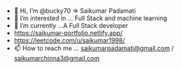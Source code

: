 - 👋 Hi, I’m @bucky70 => Saikumar Padamati
- 👀 I’m interested in ... Full Stack and machine learning
- 🌱 I’m currently ...A Full Stack developer
- https://saikumar-portfolio.netlify.app/
- https://leetcode.com/u/saikumar1998/
- 📫 How to reach me ... saikumarpadamati@gmail.com / saikumarchinna3@gmail.com

<!---
bucky70/bucky70 is a ✨ special ✨ repository because its `README.md` (this file) appears on your GitHub profile.
You can click the Preview link to take a look at your changes.
--->
